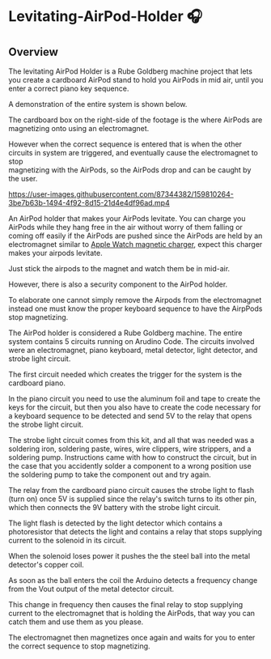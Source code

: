 # Levitating-AirPod-Holder 🎧

## Overview

The levitating AirPod Holder is a Rube Goldberg machine project that lets you 
create a cardboard AirPod stand to hold you AirPods in mid air, until you enter 
a correct piano key sequence.

A demonstration of the entire system is shown below. 

The cardboard box on the right-side of the footage is the where AirPods 
are magnetizing onto using an electromagnet.

However when the correct sequence is entered that is when the other circuits in 
system are triggered, and eventually cause the electromagnet to stop  
magnetizing with the AirPods, so the AirPods drop and can be caught by the user. 

https://user-images.githubusercontent.com/87344382/159810264-3be7b63b-1494-4f92-8d15-21d4e4df96ad.mp4


An AirPod holder that makes your AirPods levitate. You can charge you AirPods 
while they hang free in the air without worry of them falling or coming off easily 
if the AirPods are pushed since the AirPods are held by an electromagnet similar to 
[Apple Watch magnetic charger](https://www.apple.com/shop/product/MLWJ3AM/A/apple-watch-magnetic-fast-charger-to-usb-c-cable-1-m?fnode=2208a3f74724fa33198e29a17b1f3a3c42954541e1e18d408c15ce020bbe1ffb7f20a725ff6803d451b2b2cf065861b37722565385e5e1ae812c66dc35fa952064c5414a95d16900b6f75cc4df8177f9f0c4c5d48c881cd8cf9d78b46305a820999709c1c824e5f8bf7be8a9189ac629&fs=fh%3D4595%252B559a0f%252B45d4), 
expect this charger makes your airpods levitate.

Just stick the airpods to the magnet and watch them be in mid-air. 

However, there is also a security component to the AirPod holder. 

To elaborate one cannot simply remove the Airpods from the electromagnet instead 
one must know the proper keyboard sequence to have the AirpPods stop magnetizing. 

The AirPod holder is considered a Rube Goldberg machine. The entire system contains 
5 circuits running on Arudino Code. The circuits involved were an electromagnet, 
piano keyboard, metal detector, light detector, and strobe light circuit.

The first circuit needed which creates the trigger for the system is the cardboard piano. 

In the piano circuit you need to use the aluminum foil and tape to create the keys 
for the circuit, but then you also have to create the code necessary for a keyboard 
sequence to be detected and send 5V to the relay that opens the strobe light circuit. 

The strobe light circuit comes from this kit, and all that was needed was a soldering 
iron, soldering paste, wires, wire clippers, wire strippers, and a soldering pump. 
Instructions came with how to construct the circuit, but in the case that you accidently 
solder a component to a wrong position use the soldering pump to take the component out and try again. 

The relay from the cardboard piano circuit causes the strobe light to flash (turn on) 
once 5V is supplied since the relay's switch turns to its other pin, which then connects 
the 9V battery with the strobe light circuit.

The light flash is detected by the light detector which contains a photoresistor that 
detects the light and contains a relay that stops supplying current to the solenoid in its circuit.

When the solenoid loses power it pushes the the steel ball into the metal detector's copper coil.

As soon as the ball enters the coil the Arduino detects a frequency change from the 
Vout output of the metal detector circuit. 

This change in frequency then causes the final relay to stop supplying current to 
the electromagnet that is holding the AirPods, that way you can catch them and use them as you please. 

The electromagnet then magnetizes once again and waits for you to enter the correct 
sequence to stop magnetizing. 
